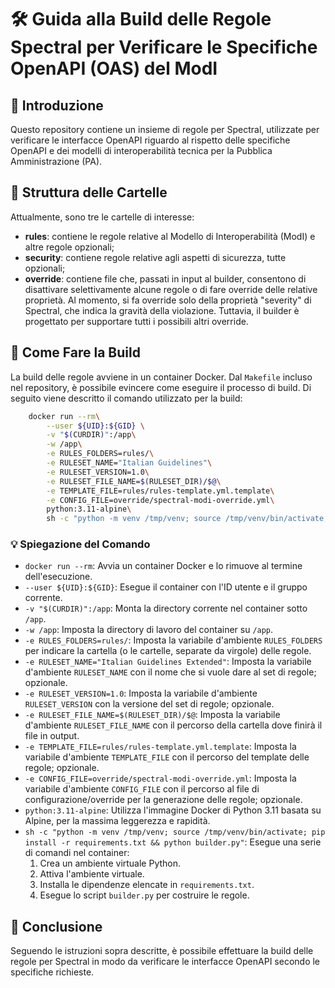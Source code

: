 # 🛠️ Guida alla Build delle Regole Spectral per Verificare le Specifiche OpenAPI (OAS) del ModI

## 🚀 Introduzione

Questo repository contiene un insieme di regole per Spectral, utilizzate per verificare le interfacce OpenAPI riguardo al rispetto delle specifiche OpenAPI e dei modelli di interoperabilità tecnica per la Pubblica Amministrazione (PA).

## 📂 Struttura delle Cartelle

Attualmente, sono tre le cartelle di interesse:

- **rules**: contiene le regole relative al Modello di Interoperabilità (ModI) e altre regole opzionali;
- **security**: contiene regole relative agli aspetti di sicurezza, tutte opzionali;
- **override**: contiene file che, passati in input al builder, consentono di disattivare selettivamente alcune regole o di fare override delle relative proprietà. Al momento, si fa override solo della proprietà "severity" di Spectral, che indica la gravità della violazione. Tuttavia, il builder è progettato per supportare tutti i possibili altri override.

## 🔧 Come Fare la Build

La build delle regole avviene in un container Docker. Dal `Makefile` incluso nel repository, è possibile evincere come eseguire il processo di build. Di seguito viene descritto il comando utilizzato per la build:

```sh
	docker run --rm\
		--user ${UID}:${GID} \
		-v "$(CURDIR)":/app\
		-w /app\
		-e RULES_FOLDERS=rules/\
		-e RULESET_NAME="Italian Guidelines"\
		-e RULESET_VERSION=1.0\
		-e RULESET_FILE_NAME=$(RULESET_DIR)/$@\
		-e TEMPLATE_FILE=rules/rules-template.yml.template\
		-e CONFIG_FILE=override/spectral-modi-override.yml\
		python:3.11-alpine\
		sh -c "python -m venv /tmp/venv; source /tmp/venv/bin/activate; pip install -r requirements.txt && python builder.py"
```

### 💡 Spiegazione del Comando

- `docker run --rm`: Avvia un container Docker e lo rimuove al termine dell'esecuzione.
- `--user ${UID}:${GID}`: Esegue il container con l'ID utente e il gruppo corrente.
- `-v "$(CURDIR)":/app`: Monta la directory corrente nel container sotto `/app`.
- `-w /app`: Imposta la directory di lavoro del container su `/app`.
- `-e RULES_FOLDERS=rules/`: Imposta la variabile d'ambiente `RULES_FOLDERS` per indicare la cartella (o le cartelle, separate da virgole) delle regole.
- `-e RULESET_NAME="Italian Guidelines Extended"`: Imposta la variabile d'ambiente `RULESET_NAME` con il nome che si vuole dare al set di regole; opzionale.
- `-e RULESET_VERSION=1.0`: Imposta la variabile d'ambiente `RULESET_VERSION` con la versione del set di regole; opzionale.
- `-e RULESET_FILE_NAME=$(RULESET_DIR)/$@`: Imposta la variabile d'ambiente `RULESET_FILE_NAME` con il percorso della cartella dove finirà il file in output.
- `-e TEMPLATE_FILE=rules/rules-template.yml.template`: Imposta la variabile d'ambiente `TEMPLATE_FILE` con il percorso del template delle regole; opzionale.
- `-e CONFIG_FILE=override/spectral-modi-override.yml`: Imposta la variabile d'ambiente `CONFIG_FILE` con il percorso al file di configurazione/override per la generazione delle regole; opzionale.
- `python:3.11-alpine`: Utilizza l'immagine Docker di Python 3.11 basata su Alpine, per la massima leggerezza e rapidità.
- `sh -c "python -m venv /tmp/venv; source /tmp/venv/bin/activate; pip install -r requirements.txt && python builder.py"`: Esegue una serie di comandi nel container:
  1. Crea un ambiente virtuale Python.
  2. Attiva l'ambiente virtuale.
  3. Installa le dipendenze elencate in `requirements.txt`.
  4. Esegue lo script `builder.py` per costruire le regole.

## 🏁 Conclusione

Seguendo le istruzioni sopra descritte, è possibile effettuare la build delle regole per Spectral in modo da verificare le interfacce OpenAPI secondo le specifiche richieste.
